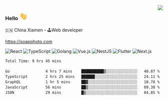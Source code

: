 <img align="right" src="https://github-readme-stats.vercel.app/api?username=yiiu&show_icons=false&bg_color=30,e96443,904e95&title_color=fff&text_color=fff" />

### Hello <img src="https://raw.githubusercontent.com/ABSphreak/ABSphreak/master/gifs/Hi.gif" width="26px" />
 
🇨🇳 China Xiamen・🕹Web developer

https://soapphoto.com

<p align="left"><img src="https://cdn.svgporn.com/logos/react.svg" alt="React" width="32" height="32"/> <img src="https://cdn.svgporn.com/logos/typescript-icon.svg" alt="TypeScript" width="32" height="32"/> <img src="https://cdn.svgporn.com/logos/gopher.svg" alt="Golang" width="32" height="32"/> <img src="https://cdn.svgporn.com/logos/vue.svg" alt="Vue.js" width="32" height="32"/> <img src="https://cdn.svgporn.com/logos/nestjs.svg" alt="NestJS" width="32" height="32"/> <img src="https://cdn.svgporn.com/logos/flutter.svg" alt="Flutter" width="32" height="32"/> <img src="https://cdn.svgporn.com/logos/nextjs-icon.svg" alt="Next.js" width="32" height="32"/></p>


<!--START_SECTION:waka-->

```txt
Total Time: 9 hrs 45 mins

Go                4 hrs 7 mins    ██████████▒░░░░░░░░░░░░░░   40.87 %
TypeScript        2 hrs 25 mins   ██████░░░░░░░░░░░░░░░░░░░   24.11 %
GraphQL           1 hr 5 mins     ██▓░░░░░░░░░░░░░░░░░░░░░░   10.78 %
JavaScript        56 mins         ██▒░░░░░░░░░░░░░░░░░░░░░░   09.38 %
JSON              29 mins         █▒░░░░░░░░░░░░░░░░░░░░░░░   04.85 %
```

<!--END_SECTION:waka-->
